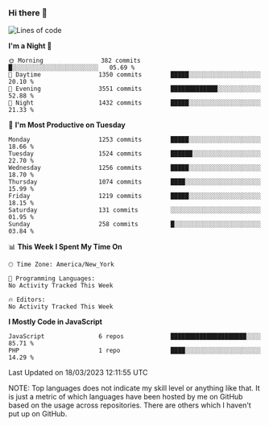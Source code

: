 ### Hi there 👋

<!--
**LynxJinxxy/LynxJinxxy** is a ✨ _special_ ✨ repository because its `README.md` (this file) appears on your GitHub profile.

Here are some ideas to get you started:

- 🔭 I’m currently working on ...
- 🌱 I’m currently learning ...
- 👯 I’m looking to collaborate on ...
- 🤔 I’m looking for help with ...
- 💬 Ask me about ...
- 📫 How to reach me: ...
- 😄 Pronouns: ...
- ⚡ Fun fact: ...
-->

<!--START_SECTION:waka-->
![Lines of code](https://img.shields.io/badge/From%20Hello%20World%20I%27ve%20Written-15.0%20million%20lines%20of%20code-blue)

**I'm a Night 🦉** 

```text
🌞 Morning                382 commits         █░░░░░░░░░░░░░░░░░░░░░░░░   05.69 % 
🌆 Daytime                1350 commits        █████░░░░░░░░░░░░░░░░░░░░   20.10 % 
🌃 Evening                3551 commits        █████████████░░░░░░░░░░░░   52.88 % 
🌙 Night                  1432 commits        █████░░░░░░░░░░░░░░░░░░░░   21.33 % 
```
📅 **I'm Most Productive on Tuesday** 

```text
Monday                   1253 commits        █████░░░░░░░░░░░░░░░░░░░░   18.66 % 
Tuesday                  1524 commits        ██████░░░░░░░░░░░░░░░░░░░   22.70 % 
Wednesday                1256 commits        █████░░░░░░░░░░░░░░░░░░░░   18.70 % 
Thursday                 1074 commits        ████░░░░░░░░░░░░░░░░░░░░░   15.99 % 
Friday                   1219 commits        █████░░░░░░░░░░░░░░░░░░░░   18.15 % 
Saturday                 131 commits         ░░░░░░░░░░░░░░░░░░░░░░░░░   01.95 % 
Sunday                   258 commits         █░░░░░░░░░░░░░░░░░░░░░░░░   03.84 % 
```


📊 **This Week I Spent My Time On** 

```text
🕑︎ Time Zone: America/New_York

💬 Programming Languages: 
No Activity Tracked This Week

🔥 Editors: 
No Activity Tracked This Week
```

**I Mostly Code in JavaScript** 

```text
JavaScript               6 repos             █████████████████████░░░░   85.71 % 
PHP                      1 repo              ████░░░░░░░░░░░░░░░░░░░░░   14.29 % 
```




 Last Updated on 18/03/2023 12:11:55 UTC
<!--END_SECTION:waka-->
NOTE: Top languages does not indicate my skill level or anything like that. It is just a metric of which languages have been hosted by me on GitHub based on the usage across repositories. There are others which I haven't put up on GitHub.
